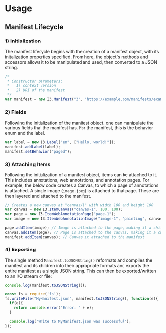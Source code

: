 # Usage
## Manifest Lifecycle
### 1) Initialization
The manifest lifecycle begins with the creation of a manifest object, with
its initalization properties specified. From here, the object's methods and
accessors allows it to be manipulated and used, then converted to a JSON
string.

```javascript
/*
 * Constructor parameters:
 *   1) context version
 *   2) URI of the manifest
 */
var manifest = new I3.Manifest("3", "https://example.com/manifests/example1.json");
```

### 2) Fields
Following the initialization of the manifest object, one can manipulate the
various fields that the manifest has. For the manifest, this is the behavior
enum and the label.

```javascript
var label = new I3.Label("en", ["Hello, world!"]);
manifest.addLabel(label);
manifest.setBehavior("paged");
```


### 3) Attaching Items
Following the initialization of a manifest object, items can be attached to it.
This includes annotations, web annotations, and annotation pages. For example,
the below code creates a Canvas, to which a page of annotations is attached. A
single image (`image.jpeg`) is attached to that page. These are then layered and
attached to the manifest.

```javascript
// Creates a new canvas at "canvas/1" with width 100 and height 100
var canvas = new I3.ItemCanvas("canvas-1", 100, 100);
var page = new I3.ItemWebAnnotationPage("page-1");
var image = new I3.ItemWebAnnotationImage("image-1", "painting", canvas, "image.jpeg", 100, 100);

page.addItem(image); // Image is attached to the page, making it a child element.
canvas.addItem(page); // Page is attached to the canvas, making it a child element
manifest.addItem(canvas); // Canvas it attached to the manifest
```

### 4) Exporting
The single method `Manifest.toJSONString()` reformats and compiles the manifest
and its children into their appropriate formats and exports the entire manifest
as a single JSON string. This can then be exported/written to an I/O stream or
file:

```javascript
console.log(manifest.toJSONString());
```

```javascript
const fs = require('fs');
fs.writeFile("MyManifest.json", manifest.toJSONString(), function(e){
  if(e){
    return console.error("Error: " + e);
  }

  console.log("Write to MyManifest.json was successful");
});
```

